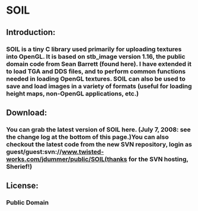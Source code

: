# SOIL

## Introduction:

### SOIL is a tiny C library used primarily for uploading textures into OpenGL. It is based on stb_image version 1.16, the public domain code from Sean Barrett (found here). I have extended it to load TGA and DDS files, and to perform common functions needed in loading OpenGL textures. SOIL can also be used to save and load images in a variety of formats (useful for loading height maps, non-OpenGL applications, etc.)

## Download: 

### You can grab the latest version of SOIL here. (July 7, 2008: see the change log at the bottom of this page.)You can also checkout the latest code from the new SVN repository, login as guest/guest:svn://www.twisted-works.com/jdummer/public/SOIL(thanks for the SVN hosting, Sherief!) 

## License: 
### Public Domain 
